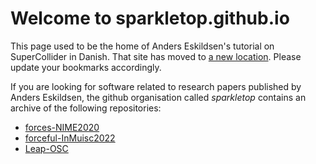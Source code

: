 # Welcome to sparkletop.github.io

This page used to be the home of Anders Eskildsen's tutorial on SuperCollider in Danish. That site has moved to [a new location](aeskildsen.gitlab.io/komposition-og-lydproduktion-med-supercollider). Please update your bookmarks accordingly.

If you are looking for software related to research papers published by Anders Eskildsen, the github organisation called *sparkletop* contains an archive of the following repositories:

- [forces-NIME2020](https://github.com/sparkletop/forces-NIME2020)
- [forceful-InMuisc2022](https://github.com/sparkletop/forceful-InMusic2022)
- [Leap-OSC](https://github.com/sparkletop/Leap-OSC)
